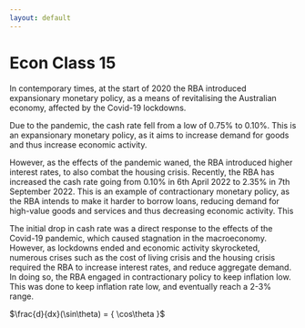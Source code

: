 ```yaml
---
layout: default
---
```


# Econ Class 15

In contemporary times, at the start of 2020 the RBA introduced expansionary monetary policy, as a means of revitalising the Australian economy, affected by the Covid-19 lockdowns.

Due to the pandemic, the cash rate fell from a low of 0.75% to 0.10%. This is an expansionary monetary policy, as it aims to increase demand for goods and thus increase economic activity.

However, as the effects of the pandemic waned, the RBA introduced higher interest rates, to also combat the housing crisis. Recently, the RBA has increased the cash rate going from 0.10% in 6th April 2022 to 2.35% in 7th September 2022. This is an example of contractionary monetary policy, as the RBA intends to make it harder to borrow loans, reducing demand for high-value goods and services and thus decreasing economic activity. This

The initial drop in cash rate was a direct response to the effects of the Covid-19 pandemic, which caused stagnation in the macroeconomy. However, as lockdowns ended and economic activity skyrocketed, numerous crises such as the cost of living crisis and the housing crisis required the RBA to increase interest rates, and reduce aggregate demand. In doing so, the RBA engaged in contractionary policy to keep inflation low. This was done to keep inflation rate low, and eventually reach a 2-3% range.



$\frac{d}{dx}(\sin\theta) =  { \cos\theta }$